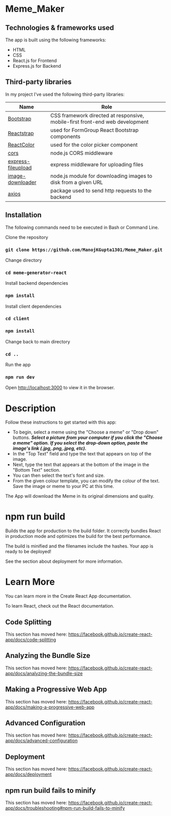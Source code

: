 # Meme_Maker
## Technologies & frameworks used

The app is built using the following frameworks:
* HTML
* CSS
* React.js for Frontend
* Express.js for Backend

## Third-party libraries

In my project I've used the following third-party libraries:

Name | Role
--- | ---
[Bootstrap](https://getbootstrap.com/) | CSS framework directed at responsive, mobile-first front-end web development
[Reactstrap](https://reactstrap.github.io/) | used for FormGroup React Bootstrap components
[ReactColor](https://casesandberg.github.io/react-color/) | used for the color picker component
[cors](https://expressjs.com/en/resources/middleware/cors.html) | node.js CORS middleware
[express-fileupload](https://www.npmjs.com/package/express-fileupload)| express middleware for uploading files
[image-downloader](https://www.npmjs.com/package/image-downloader) | node.js module for downloading images to disk from a given URL
[axios](https://www.npmjs.com/package/axios)| package used to send http requests to the backend


## Installation

The following commands need to be executed in Bash or Command Line.

Clone the repository

### `git clone https://github.com/ManojKGupta1301/Meme_Maker.git`

Change directory

### `cd meme-generator-react`

Install backend dependencies

### `npm install`

Install client dependencies

### `cd client`
### `npm install`

Change back to main directory
### `cd ..`

Run the app

### `npm run dev`

Open [http://localhost:3000](http://localhost:3000) to view it in the browser.

# Description
Follow these instructions to get started with this app:
* To begin, select a meme using the "Choose a meme" or "Drop down" buttons.
***Select a picture from your computer if you click the "Choose a meme" option.***
***If you select the drop-down option, paste the image's link (.jpg,.png,.jpeg, etc).***
* In the "Top Text" field and type the text that appears on top of the image.
* Next, type the text that appears at the bottom of the image in the "Bottom Text" section.
* You can then select the text's font and size.
* From the given colour template, you can modify the colour of the text.
Save the image or meme to your PC at this time.

The App will download the Meme in its original dimensions and quality.


# npm run build
Builds the app for production to the build folder. It correctly bundles React in production mode and optimizes the build for the best performance.

The build is minified and the filenames include the hashes. Your app is ready to be deployed!

See the section about deployment for more information.

# Learn More
You can learn more in the Create React App documentation.

To learn React, check out the React documentation.

## Code Splitting
This section has moved here: https://facebook.github.io/create-react-app/docs/code-splitting

## Analyzing the Bundle Size
This section has moved here: https://facebook.github.io/create-react-app/docs/analyzing-the-bundle-size

## Making a Progressive Web App
This section has moved here: https://facebook.github.io/create-react-app/docs/making-a-progressive-web-app

## Advanced Configuration
This section has moved here: https://facebook.github.io/create-react-app/docs/advanced-configuration

## Deployment
This section has moved here: https://facebook.github.io/create-react-app/docs/deployment

## npm run build fails to minify
This section has moved here: https://facebook.github.io/create-react-app/docs/troubleshooting#npm-run-build-fails-to-minify

